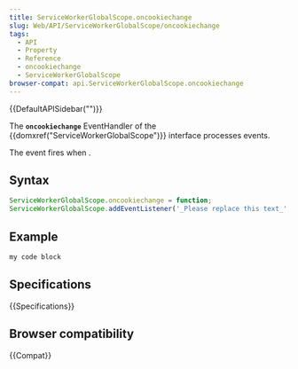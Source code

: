 ```yaml
---
title: ServiceWorkerGlobalScope.oncookiechange
slug: Web/API/ServiceWorkerGlobalScope/oncookiechange
tags:
  - API
  - Property
  - Reference
  - oncookiechange
  - ServiceWorkerGlobalScope
browser-compat: api.ServiceWorkerGlobalScope.oncookiechange
---
```

{{DefaultAPISidebar("")}}

The **`oncookiechange`** EventHandler of the {{domxref("ServiceWorkerGlobalScope")}} interface processes  events.

The  event fires when .

## Syntax

```js
ServiceWorkerGlobalScope.oncookiechange = function;
ServiceWorkerGlobalScope.addEventListener('_Please replace this text_', function);
```

## Example

```js
my code block
```

## Specifications

{{Specifications}}

## Browser compatibility

{{Compat}}

